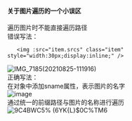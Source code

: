 #### 关于图片遍历的一个小误区
遍历图片时不能直接遍历路径   
错误写法：   
```
   <img :src="item.srcs" class="item" style="width:30px;display:inline;" />           
```
![IMG_7185(20210825-111916)](https://user-images.githubusercontent.com/71962217/130732756-26c13c3d-1206-4183-975e-d4efeb188393.PNG)   <br>
正确写法：   <br>
在对象中添加sname属性，表示图片的名字<br>
![image](https://user-images.githubusercontent.com/71962217/130732833-d98697d8-c0a4-4cc0-b8a6-50741eab9b97.png)   <br>
通过统一的前缀路径与图片的名称进行遍历<br>
![9C4BWC5% (6YK{L}$0C%TM6](https://user-images.githubusercontent.com/71962217/130732794-ac83123a-97ad-4564-bbe4-3402f5b2d544.png)

